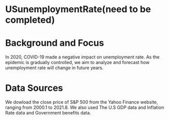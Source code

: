 # USunemploymentRate(need to be completed)

# Background and Focus
In 2020, COVID-19 made a negative impact on unemployment rate. As the epidemic is gradually controlled, we aim to analyze and forecast how unemployment rate will change in future years. 

# Data Sources
We dowload the close price of S&P 500 from the Yahoo Finance website, ranging from 2000.1 to 2021.8. We also used The U.S GDP data and Inflation Rate data and Government benefits data.




